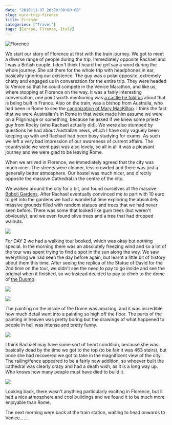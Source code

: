 ```yaml
---
date: "2010-11-07 20:20:00+00:00"
slug: euro-trip-firenze
title: Firenze
categories: ["Travel"]
tags: [Europe, Firenze, Italy]
---
```


![Florence](p1040846.jpg)

We start our story of Florence at first with the train journey. We got to meet a diverse range of people during the trip. Immediately opposite Rachael and I was a British couple. I don't think I heard the girl say a word during the whole journey. She sat there for the whole trip with headphones in ear, basically ignoring our existence. The guy was a polar opposite, extremely chatty and engaged us in conversation for the entire trip. They were headed to Venice so that he could compete in the Venice Marathon, and like us, where stopping at Florence on the way. It was a fairly interesting conversation, one point worth mentioning was [a castle he told us](http://www.signonsandiego.com/uniontrib/20060917/news_1t17castle.html) about that is being built in France. Also on the train, was a bishop from Australia, who had been in Rome to see the [canonization of Mary MacKillop](http://www.abc.net.au/news/stories/2010/10/18/3040655.htm). I think the fact that we were Australian's in Rome in that week made him assume we were on a Pilgrimage or something, because he asked if we knew some priest-guy from Rocky (who Rachael actually did). We were also stumped by questions he had about Australian news, which I have only vaguely been keeping up with and Rachael had been busy studying for exams. As such we left a very bad impression of our awareness of current affairs. The countryside we went past was also lovely, so all in all it was a pleasant journey and we were glad to be leaving Rome.

When we arrived in Florence, we immediately agreed that the city was much nicer. The streets were cleaner, less crowded and there was just a generally better atmosphere. Our hostel was much nicer, and directly opposite the massive Cathedral in the centre of the city.

We walked around the city for a bit, and found ourselves at the massive [Boboli Gardens](http://en.wikipedia.org/wiki/Boboli_Gardens). After Rachael eventually convinced me to part with 10 euro to get into the gardens we had a wonderful time exploring the absolutely massive grounds filled with random statues and trees that we had never seen before. There was some that looked like gum trees (but weren't obviously), and we even found olive trees and a tree that had dropped walnuts.

![](gardens.jpg)

For DAY 2 we had a walking tour booked, which was okay but nothing special. In the morning there was an absolutely freezing wind and so a lot of the tour was spent trying to find a spot in the sun along the way. We saw everything we had seen the day before again, but learnt a little bit of history about them this time. After seeing the replica of the Statue of David for the 2nd time on the tour, we didn't see the need to pay to go inside and see the original when it finished, so we instead decided to pay to climb to the dome of [the Duomo](http://en.wikipedia.org/wiki/Florence_Cathedral).

![](statue.jpg)

![](bridge.jpg)

The painting on the inside of the Dome was amazing, and it was incredible how much detail went into a painting so high off the floor. The parts of the painting in heaven was pretty boring but the drawings of what happened to people in hell was intense and pretty funny.

![](dome.jpg)

I think Rachael may have some sort of heart condition, because she was basically dead by the time we got to the top (to be fair it was 463 stairs), but once she had recovered we got to take in the magnificent view of the city. The railing/fence appeared to be a fairly new addition, so whoever built the cathedral was clearly crazy and had a death wish, as it is a long way up. Who knows how many people must have died to build it.

![](view.jpg)

Looking back, there wasn't anything particularly exciting in Florence, but it had a nice atmosphere and cool buildings and we found it to be much more enjoyable than Rome.

The next morning were back at the train station, waiting to head onwards to Venice.......
